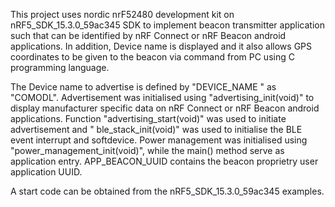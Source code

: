This project uses nordic nrF52480 development kit on nRF5_SDK_15.3.0_59ac345 SDK to implement beacon transmitter application such that can be identified by nRF Connect or nRF Beacon android applications. In addition, Device name is displayed and it also allows GPS coordinates to be given to the beacon via command from PC using C programming language.

The Device name to advertise is defined by "DEVICE_NAME " as "COMODL". Advertisement was initialised using "advertising_init(void)" to display manufacturer specific data on nRF Connect or nRF Beacon android applications. Function "advertising_start(void)" was used to initiate advertisement and " ble_stack_init(void)" was used to initialise the BLE event interrupt and softdevice. Power management was initialised using "power_management_init(void)", while the main() method serve as application entry. APP_BEACON_UUID contains the beacon proprietry user application UUID. 

A start code can be obtained from the nRF5_SDK_15.3.0_59ac345 examples.


